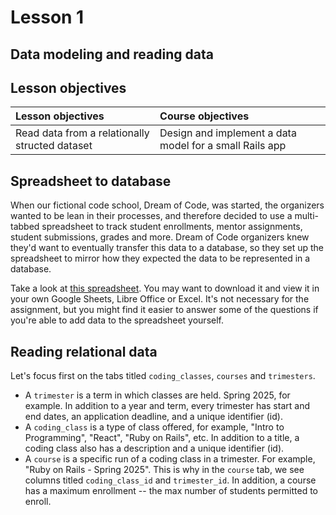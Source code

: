 # Lesson 1
## Data modeling and reading data

## Lesson objectives
| Lesson objectives                            | Course objectives                        |
|:---------------------------------------------|:-----------------------------------------|
| Read data from a relationally structed dataset | Design and implement a data model for a small Rails app |

## Spreadsheet to database
When our fictional code school, Dream of Code, was started, the organizers wanted to be lean in their processes, and therefore decided to use a multi-tabbed spreadsheet to track student enrollments, mentor assignments, student submissions, grades and more. Dream of Code organizers knew they'd want to eventually transfer this data to a database, so they set up the spreadsheet to mirror how they expected the data to be represented in a database.

Take a look at [this spreadsheet](). You may want to download it and view it in your own Google Sheets, Libre Office or Excel. It's not necessary for the assignment, but you might find it easier to answer some of the questions if you're able to add data to the spreadsheet yourself.

## Reading relational data
Let's focus first on the tabs titled `coding_classes`, `courses` and `trimesters`.

- A `trimester` is a term in which classes are held. Spring 2025, for example. In addition to a year and term, every trimester has start and end dates, an application deadline, and a unique identifier (id).
- A `coding_class` is a type of class offered, for example, "Intro to Programming", "React", "Ruby on Rails", etc. In addition to a title, a coding class also has a description and a unique identifier (id).
- A `course` is a specific run of a coding class in a trimester. For example, "Ruby on Rails - Spring 2025". This is why in the `course` tab, we see columns titled `coding_class_id` and `trimester_id`. In addition, a course has a maximum enrollment -- the 
max number of students permitted to enroll.

